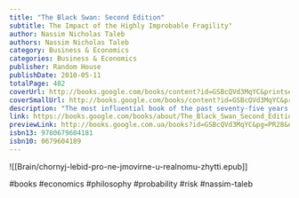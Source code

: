 ```yaml
---
title: "The Black Swan: Second Edition"
subtitle: The Impact of the Highly Improbable Fragility"
author: Nassim Nicholas Taleb
authors: Nassim Nicholas Taleb
category: Business & Economics
categories: Business & Economics
publisher: Random House
publishDate: 2010-05-11
totalPage: 482
coverUrl: http://books.google.com/books/content?id=GSBcQVd3MqYC&printsec=frontcover&img=1&zoom=1&edge=curl&source=gbs_api
coverSmallUrl: http://books.google.com/books/content?id=GSBcQVd3MqYC&printsec=frontcover&img=1&zoom=5&edge=curl&source=gbs_api
description: "The most influential book of the past seventy-five years: a groundbreaking exploration of everything we know about what we don’t know, now with a new section called “On Robustness and Fragility.” A black swan is a highly improbable event with three principal characteristics: It is unpredictable; it carries a massive impact; and, after the fact, we concoct an explanation that makes it appear less random, and more predictable, than it was. The astonishing success of Google was a black swan; so was 9/11. For Nassim Nicholas Taleb, black swans underlie almost everything about our world, from the rise of religions to events in our own personal lives. Why do we not acknowledge the phenomenon of black swans until after they occur? Part of the answer, according to Taleb, is that humans are hardwired to learn specifics when they should be focused on generalities. We concentrate on things we already know and time and time again fail to take into consideration what we don’t know. We are, therefore, unable to truly estimate opportunities, too vulnerable to the impulse to simplify, narrate, and categorize, and not open enough to rewarding those who can imagine the “impossible.” For years, Taleb has studied how we fool ourselves into thinking we know more than we actually do. We restrict our thinking to the irrelevant and inconsequential, while large events continue to surprise us and shape our world. In this revelatory book, Taleb will change the way you look at the world, and this second edition features a new philosophical and empirical essay, “On Robustness and Fragility,” which offers tools to navigate and exploit a Black Swan world. Taleb is a vastly entertaining writer, with wit, irreverence, and unusual stories to tell. He has a polymathic command of subjects ranging from cognitive science to business to probability theory. Elegant, startling, and universal in its applications, The Black Swan is a landmark book—itself a black swan."
link: https://books.google.com/books/about/The_Black_Swan_Second_Edition.html?hl=&id=GSBcQVd3MqYC
previewLink: http://books.google.com.ua/books?id=GSBcQVd3MqYC&pg=PR28&dq=Black+Swan&hl=&as_pt=BOOKS&cd=1&source=gbs_api
isbn13: 9780679604181
isbn10: 0679604189
---
```

![[Brain/chornyj-lebid-pro-ne-jmovirne-u-realnomu-zhytti.epub]]

#books #economics #philosophy #probability #risk #nassim-taleb
